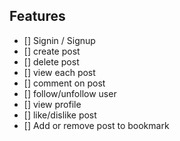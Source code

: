 
## Features

- [] Signin / Signup
- [] create post
- [] delete post 
- [] view each post 
- [] comment on post 
- [] follow/unfollow user 
- [] view profile 
- [] like/dislike post 
- [] Add or remove post to bookmark 



